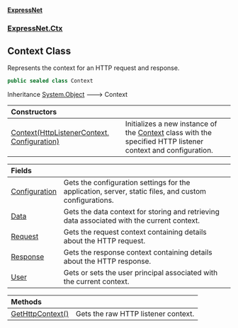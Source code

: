 #### [ExpressNet](ExpressNet.md 'ExpressNet')
### [ExpressNet.Ctx](ExpressNet.Ctx.md 'ExpressNet.Ctx')

## Context Class

Represents the context for an HTTP request and response.

```csharp
public sealed class Context
```

Inheritance [System.Object](https://docs.microsoft.com/en-us/dotnet/api/System.Object 'System.Object') &#129106; Context

| Constructors | |
| :--- | :--- |
| [Context(HttpListenerContext, Configuration)](ExpressNet.Ctx.Context.Context(System.Net.HttpListenerContext,ExpressNet.Configs.Configuration).md 'ExpressNet.Ctx.Context.Context(System.Net.HttpListenerContext, ExpressNet.Configs.Configuration)') | Initializes a new instance of the [Context](ExpressNet.Ctx.Context.md 'ExpressNet.Ctx.Context') class with the specified HTTP listener context and configuration. |

| Fields | |
| :--- | :--- |
| [Configuration](ExpressNet.Ctx.Context.Configuration.md 'ExpressNet.Ctx.Context.Configuration') | Gets the configuration settings for the application, server, static files, and custom configurations. |
| [Data](ExpressNet.Ctx.Context.Data.md 'ExpressNet.Ctx.Context.Data') | Gets the data context for storing and retrieving data associated with the current context. |
| [Request](ExpressNet.Ctx.Context.Request.md 'ExpressNet.Ctx.Context.Request') | Gets the request context containing details about the HTTP request. |
| [Response](ExpressNet.Ctx.Context.Response.md 'ExpressNet.Ctx.Context.Response') | Gets the response context containing details about the HTTP response. |
| [User](ExpressNet.Ctx.Context.User.md 'ExpressNet.Ctx.Context.User') | Gets or sets the user principal associated with the current context. |

| Methods | |
| :--- | :--- |
| [GetHttpContext()](ExpressNet.Ctx.Context.GetHttpContext().md 'ExpressNet.Ctx.Context.GetHttpContext()') | Gets the raw HTTP listener context. |
